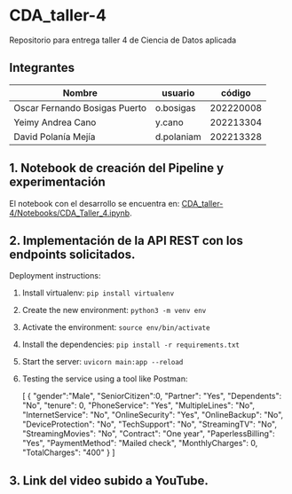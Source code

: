 # CDA_taller-4
Repositorio para entrega taller 4 de Ciencia de Datos aplicada 

## Integrantes

| Nombre | usuario | código|
| ------ | ------------------- | ----------------- |
| Oscar Fernando Bosigas Puerto | o.bosigas | 202220008 |
| Yeimy Andrea Cano | y.cano | 202213304 |
| David Polanía Mejía | d.polaniam | 202213328 |

## 1. Notebook de creación del Pipeline y experimentación
El notebook con el desarrollo se encuentra en: [CDA_taller-4/Notebooks/CDA_Taller_4.ipynb](https://github.com/yacanom/CDA_taller-4/blob/main/Notebooks/CDA_Taller_4.ipynb). 

## 2. Implementación de la API REST con los endpoints solicitados.

Deployment instructions:
1. Install virtualenv: `pip install virtualenv`
2. Create the new environment: `python3 -m venv env`
3. Activate the environment: `source env/bin/activate`
4. Install the dependencies: `pip install -r requirements.txt`
5. Start the server: `uvicorn main:app --reload`
6. Testing the service using a tool like Postman:

    [
        {
        "gender":"Male",
        "SeniorCitizen":0,
        "Partner": "Yes",
        "Dependents": "No",
        "tenure": 0,
        "PhoneService": "Yes",
        "MultipleLines": "No",
        "InternetService": "No",
        "OnlineSecurity": "Yes",
        "OnlineBackup": "No",
        "DeviceProtection": "No",
        "TechSupport": "No",
        "StreamingTV": "No",
        "StreamingMovies": "No",
        "Contract": "One year",
        "PaperlessBilling": "Yes",
        "PaymentMethod": "Mailed check",
        "MonthlyCharges": 0,
        "TotalCharges": "400"
        }
    ]
## 3. Link del video subido a YouTube.
